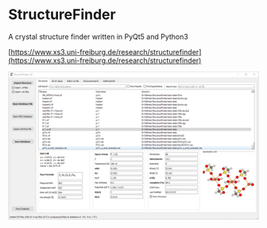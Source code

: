 # StructureFinder
A crystal structure finder written in PyQt5 and Python3

[https://www.xs3.uni-freiburg.de/research/structurefinder](https://www.xs3.uni-freiburg.de/research/structurefinder)

![Program Window](https://github.com/dkratzert/StructureFinder/blob/master/icons/main_window.png?raw=true)

